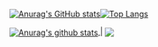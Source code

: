 [![Anurag's GitHub stats](https://github-readme-stats.vercel.app/api?username=eryisan&count_private=true&show_icons=true&theme=onedark&include_all_commits=true)](https://github.com/anuraghazra/github-readme-stats)[![Top Langs](https://github-readme-stats.vercel.app/api/top-langs/?username=eryisan&hide=ruby&layout=compact)](https://github.com/anuraghazra/github-readme-stats)

<a href="https://github.com/anuraghazra/github-readme-stats">
  <img align="center" src="https://github-readme-stats.vercel.app/api?username=eryisan&count_private=true&show_icons=true&theme=onedark&include_all_commits=true" alt="Anurag's github stats" />
</a> | 
<a href="https://github.com/anuraghazra/github-readme-stats">
  <img align="center" src="https://github-readme-stats.vercel.app/api/top-langs/?username=eryisan&hide=ruby&layout=compact&theme=onedark" />
</a>
